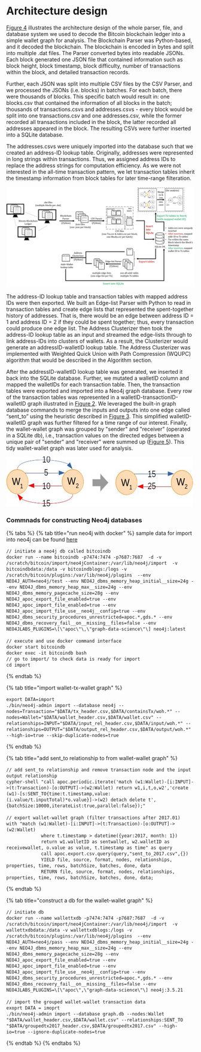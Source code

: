 # Architecture design

[Figure 4](projects.md#fig4) illustrates the architecture design of the whole parser, file, and database system we used to decode the Bitcoin blockchain ledger into a simple wallet graph for analysis. The Blockchain Parser was Python-based, and it decoded the blockchain. The blockchain is encoded in bytes and split into multiple .dat files. The Parser converted bytes into readable JSONs. Each block generated one JSON file that contained information such as block height, block timestamp, block difficulty, number of transactions within the block, and detailed transaction records.

Further, each JSON was split into multiple CSV files by the CSV Parser, and we processed the JSONs (i.e. blocks) in batches. For each batch, there were thousands of blocks. This specific batch would result in: one blocks.csv that contained the information of all blocks in the batch; thousands of transactions.csvs and addresses.csvs - every block would be split into one transactions.csv and one addresses.csv, while the former recorded all transactions included in the block, the latter recorded all addresses appeared in the block. The resulting CSVs were further inserted into a SQLite database.

The addresses.csvs were uniquely imported into the database such that we created an address-ID lookup table. Originally, addresses were represented in long strings within transactions. Thus, we assigned address IDs to replace the address strings for computation efficiency. As we were not interested in the all-time transaction pattern, we let transaction tables inherit the timestamp information from block tables for later time-range filteration.

![Figure 4 Architecture of the parser, file and database system](<../.gitbook/assets/architecture design>)

The address-ID lookup table and transaction tables with mapped address IDs were then exported. We built an Edge-list Parser with Python to read in transaction tables and create edge lists that represented the spent-together history of addresses. That is, there would be an edge between address ID = 1 and address ID = 2 if they could be spent together; thus, every transaction could produce one edge list. The Address Clusterizer then took the address-ID lookup table as an input and streamed the edge-lists through to link address-IDs into clusters of wallets. As a result, the Clusterizer would generate an addressID-walletID lookup table. The Address Clusterizer was implemented with Weighted Quick Union with Path Compression (WQUPC) algorithm that would be described in the Algorithm section.

After the addressID-walletID lookup table was generated, we inserted it back into the SQLite database. Further, we mutated a walletID column and mapped the walletIDs for each transaction table. Then, the transaction tables were exported and imported into a Neo4j graph database. Every row of the transaction tables was represented in a walletID-transactionID-walletID graph illustrated in [Figure 2](projects.md#fig2). We leveraged the built-in graph database commands to merge the inputs and outputs into one edge called “sent\_to” using the heuristic described in [Figure 3](projects.md#fig3). This simplified walletID-walletID graph was further filtered for a time range of our interest. Finally, the wallet-wallet graph was grouped by "sender" and "receiver" (operated in a SQLite db), i.e., transaction values on the directed edges between a unique pair of "sender" and "receiver" were summed up ([Figure 5](projects.md#fig5)). This tidy wallet-wallet graph was later used for analysis.

![Figure 5 Group by sender and receiver](../.gitbook/assets/group-by-sent-receive.jpg)

### Commnads for constructing Neo4j databases

{% tabs %}
{% tab title="run neo4j with docker" %}
sample data for import into neo4j can be found [here](https://github.com/SzuHannah/bitcoin-data-process/tree/main/neo4jContainer)

```
// initiate a neo4j db called bitcoindb 
docker run --name bitcoindb -p7474:7474 -p7687:7687  -d -v /scratch/bitcoin/import/neo4jContainer:/var/lib/neo4j/import  -v bitcoindbdata:/data -v bitcoindblogs:/logs -v /scratch/bitcoin/plugins:/var/lib/neo4j/plugins  --env NEO4J_AUTH=neo4j/test --env NEO4J_dbms_memory_heap_initial__size=24g --env NEO4J_dbms_memory_heap_max__size=24g --env NEO4J_dbms_memory_pagecache_size=28g --env NEO4J_apoc_export_file_enabled=true --env NEO4J_apoc_import_file_enabled=true --env NEO4J_apoc_import_file_use__neo4j__config=true --env NEO4J_dbms_security_procedures_unrestricted=apoc.*,gds.* --env NEO4J_dbms_recovery_fail__on__missing__files=false --env NEO4JLABS_PLUGINS=\[\"apoc\"\,\"graph-data-science\"\] neo4j:latest

// execute and use docker command interface
docker start bitcoindb
docker exec -it bitcoindb bash
// go to import/ to check data is ready for import
cd import 
```
{% endtab %}

{% tab title="import wallet-tx-wallet graph" %}
```
export DATA=import
./bin/neo4j-admin import --database neo4j --nodes=Transaction="$DATA/tx_header.csv,$DATA/containsTx/woh.*" --nodes=Wallet="$DATA/wallet_header.csv,$DATA/wallet.csv" --relationships=INPUT="$DATA/input_rel_header.csv,$DATA/input/woh.*" --relationships=OUTPUT="$DATA/output_rel_header.csv,$DATA/output/woh.*" --high-io=true --skip-duplicate-nodes=true
```
{% endtab %}

{% tab title="add sent_to relationship to from wallet-wallet graph" %}
```
// add sent_to relationship and remove transaction node and the input output relationship
cypher-shell "call apoc.periodic.iterate('match (w1:Wallet)-[i:INPUT]->(t:Transaction)-[o:OUTPUT]->(w2:Wallet) return w1,i,t,o,w2','create (w1)-[s:SENT_TO{time:t.timestamp,value:(i.value/t.inputTotal)*o.value}]->(w2) detach delete t',{batchSize:10000,iterateList:true,parallel:false});"

// export wallet-wallet graph (filter transactions after 2017.01)
with "match (w1:Wallet)-[i:INPUT]->(t:Transaction)-[o:OUTPUT]->(w2:Wallet)
             where t.timestamp > datetime({year:2017, month: 1})
             return w1.walletID as sentwallet, w2.walletID as receivewallet, o.value as value, t.timestamp as time" as query
             call apoc.export.csv.query(query,"sent_to_2017.csv",{})
             YIELD file, source, format, nodes, relationships, properties, time, rows, batchSize, batches, done, data
             RETURN file, source, format, nodes, relationships, properties, time, rows, batchSize, batches, done, data;
```
{% endtab %}

{% tab title="construct a db for the wallet-wallet graph" %}
```
// initiate db
docker run --name wallettxdb -p7474:7474 -p7687:7687  -d -v /scratch/bitcoin/import/neo4jContainer:/var/lib/neo4j/import  -v wallettxdbdata:/data -v wallettxdblogs:/logs -v /scratch/bitcoin/plugins:/var/lib/neo4j/plugins  --env NEO4J_AUTH=neo4j/pass --env NEO4J_dbms_memory_heap_initial__size=24g --env NEO4J_dbms_memory_heap_max__size=24g --env NEO4J_dbms_memory_pagecache_size=28g --env NEO4J_apoc_export_file_enabled=true --env NEO4J_apoc_import_file_enabled=true --env NEO4J_apoc_import_file_use__neo4j__config=true --env NEO4J_dbms_security_procedures_unrestricted=apoc.*,gds.* --env NEO4J_dbms_recovery_fail__on__missing__files=false --env NEO4JLABS_PLUGINS=\[\"apoc\",\"graph-data-science\"\] neo4j:3.5.21

// import the grouped wallet-wallet transaction data
exoprt DATA = imoprt
./bin/neo4j-admin import --database graph.db --nodes:Wallet "$DATA/wallet_header.csv,$DATA/wallet.csv" --relationships:SENT_TO "$DATA/groupedtx2017_header.csv,$DATA/groupedtx2017.csv" --high-io=true --ignore-duplicate-nodes=true
```
{% endtab %}
{% endtabs %}

